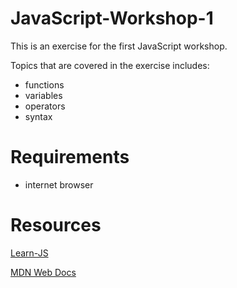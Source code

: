 # JavaScript-Workshop-1

This is an exercise for the first JavaScript workshop.

Topics that are covered in the exercise includes:

- functions
- variables
- operators
- syntax

# Requirements

- internet browser

# Resources

[Learn-JS](https://www.learn-js.org/en/Welcome)

[MDN Web Docs](https://developer.mozilla.org/en-US/docs/Web/JavaScript)
